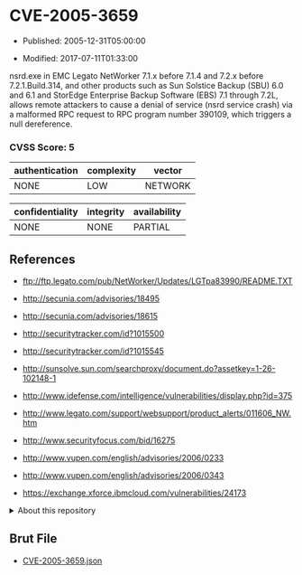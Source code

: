 # CVE-2005-3659

- Published: 2005-12-31T05:00:00

- Modified: 2017-07-11T01:33:00

nsrd.exe in EMC Legato NetWorker 7.1.x before 7.1.4 and 7.2.x before 7.2.1.Build.314, and other products such as Sun Solstice Backup (SBU) 6.0 and 6.1 and StorEdge Enterprise Backup Software (EBS) 7.1 through 7.2L, allows remote attackers to cause a denial of service (nsrd service crash) via a malformed RPC request to RPC program number 390109, which triggers a null dereference.

### CVSS Score: **5**

| authentication | complexity | vector |
| --- | --- | --- |
| NONE | LOW | NETWORK |

| confidentiality | integrity | availability |
| --- | --- | --- |
| NONE | NONE | PARTIAL |

## References

* ftp://ftp.legato.com/pub/NetWorker/Updates/LGTpa83990/README.TXT

* http://secunia.com/advisories/18495

* http://secunia.com/advisories/18615

* http://securitytracker.com/id?1015500

* http://securitytracker.com/id?1015545

* http://sunsolve.sun.com/searchproxy/document.do?assetkey=1-26-102148-1

* http://www.idefense.com/intelligence/vulnerabilities/display.php?id=375

* http://www.legato.com/support/websupport/product_alerts/011606_NW.htm

* http://www.securityfocus.com/bid/16275

* http://www.vupen.com/english/advisories/2006/0233

* http://www.vupen.com/english/advisories/2006/0343

* https://exchange.xforce.ibmcloud.com/vulnerabilities/24173

<details>
<summary>About this repository</summary> 

  This repository is part of the project [Live Hack CVE](https://github.com/Live-Hack-CVE). Main website can be found [www.live-hack.org](https://www.live-hack.org) 
  
  Made by [Sn0wAlice](https://github.com/Sn0wAlice) for the people that care about security and need to have a feed of the latest CVEs. Hope you enjoy it, don't forget to star the repo and follow me on [Twitter](https://twitter.com/Sn0wAlice) and [Github](https://github.com/Sn0wAlice). And that is my [personnal website](https://www.alice-snow.me/)

  - [Home Page](https://github.com/Live-Hack-CVE)
  - [Framework](https://github.com/Live-Hack-CVE/cve-framework)
  - [CVE database](https://github.com/Live-Hack-CVE/full_database)
  - [Changelog](https://github.com/Live-Hack-CVE/Changelog)
</details>

## Brut File

* [CVE-2005-3659.json](https://raw.githubusercontent.com/Live-Hack-CVE/full_database/main/cves/2005/CVE-2005-3659.json)

